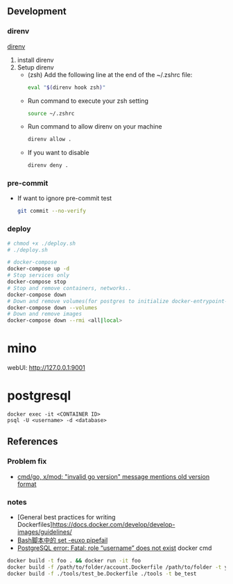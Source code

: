 ## Development
### direnv
[direnv](https://direnv.net/docs/hook.html)
1.  install direnv
2.  Setup direnv
    - (zsh) Add the following line at the end of the ~/.zshrc file:
        ```sh
        eval "$(direnv hook zsh)"
        ```
    - Run command to execute your zsh setting
        ```sh
        source ~/.zshrc
        ```
    - Run command to allow direnv on your machine
        ```sh
        direnv allow .
        ```
    - If you want to disable
        ```sh
        direnv deny .
        ```

### pre-commit
- If want to ignore pre-commit test
  ```sh
  git commit --no-verify
  ```

### deploy
```sh
# chmod +x ./deploy.sh
# ./deploy.sh

# docker-compose
docker-compose up -d
# Stop services only
docker-compose stop
# Stop and remove containers, networks..
docker-compose down
# Down and remove volumes(for postgres to initialize docker-entrypoint-initdb.d)
docker-compose down --volumes
# Down and remove images
docker-compose down --rmi <all|local>
```

# mino
webUI: http://127.0.0.1:9001

# postgresql
```
docker exec -it <CONTAINER ID>
psql -U <username> -d <database>
```


## References
### Problem fix
- [cmd/go, x/mod: "invalid go version" message mentions old version format](https://github.com/golang/go/issues/61888)

### notes
- [General best practices for writing Dockerfiles]https://docs.docker.com/develop/develop-images/guidelines/
- [Bash脚本中的 set -euxo pipefail](https://www.cnblogs.com/wjoyxt/p/14734502.html)
- [PostgreSQL error: Fatal: role “username” does not exist](https://openbasesystems.com/2023/06/20/postgresql-error-fatal-role-username-does-not-exist/)
docker cmd
```sh
docker build -t foo . && docker run -it foo
docker build -f /path/to/folder/account.Dockerfile /path/to/folder -t your_image_name:tag
docker build -f ./tools/test_be.Dockerfile ./tools -t be_test
```

